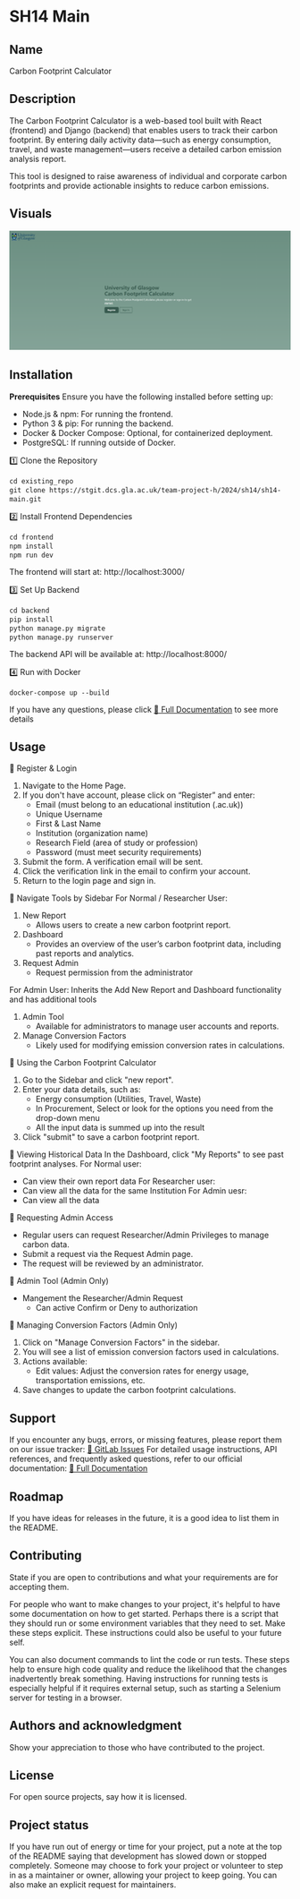 # SH14 Main

## Name

Carbon Footprint Calculator

## Description

The Carbon Footprint Calculator is a web-based tool built with React (frontend) and Django (backend) that enables users to track their carbon footprint. By entering daily activity data—such as energy consumption, travel, and waste management—users receive a detailed carbon emission analysis report.

This tool is designed to raise awareness of individual and corporate carbon footprints and provide actionable insights to reduce carbon emissions.

## Visuals

![README](frontend\public\images\Readme.png)

## Installation

**Prerequisites**
Ensure you have the following installed before setting up:
- Node.js & npm: For running the frontend.
- Python 3 & pip: For running the backend.
- Docker & Docker Compose: Optional, for containerized deployment.
- PostgreSQL: If running outside of Docker.

1️⃣ Clone the Repository
```
cd existing_repo
git clone https://stgit.dcs.gla.ac.uk/team-project-h/2024/sh14/sh14-main.git
```

2️⃣ Install Frontend Dependencies
```
cd frontend
npm install
npm run dev
```
The frontend will start at: http://localhost:3000/

3️⃣ Set Up Backend
```
cd backend
pip install
python manage.py migrate
python manage.py runserver
```
The backend API will be available at: http://localhost:8000/

4️⃣ Run with Docker
```
docker-compose up --build
```

If you have any questions, please click [📄 Full Documentation](https://stgit.dcs.gla.ac.uk/team-project-h/2024/sh14/sh14-main/-/wikis/home/Documentation?redirected_from=Documentation)
 to see more details


## Usage

🔹 Register & Login
1. Navigate to the Home Page.
2. If you don't have account, please click on “Register” and enter:
    - Email (must belong to an educational institution (.ac.uk))
    - Unique Username
    - First & Last Name
    - Institution (organization name)
    - Research Field (area of study or profession)
    - Password (must meet security requirements)
3. Submit the form. A verification email will be sent.
4. Click the verification link in the email to confirm your account.
5. Return to the login page and sign in.

🔹 Navigate Tools by Sidebar
For Normal / Researcher User:
1. New Report
    - Allows users to create a new carbon footprint report.
2. Dashboard
    - Provides an overview of the user’s carbon footprint data, including past reports and analytics.
3. Request Admin
    - Request permission from the administrator

For Admin User:
Inherits the Add New Report and Dashboard functionality and has additional tools
1. Admin Tool
    - Available for administrators to manage user accounts and reports.
2. Manage Conversion Factors
    - Likely used for modifying emission conversion rates in calculations.

🔹 Using the Carbon Footprint Calculator
1. Go to the Sidebar and click "new report".
2. Enter your data details, such as:
    - Energy consumption (Utilities, Travel, Waste)
    - In Procurement, Select or look for the options you need from the drop-down menu
    - All the input data is summed up into the result
4. Click "submit" to save a carbon footprint report.

🔹 Viewing Historical Data
In the Dashboard, click "My Reports" to see past footprint analyses.
For Normal user:
- Can view their own report data
For Researcher user:
- Can view all the data for the same Institution
For Admin uesr:
- Can view all the data

🔹 Requesting Admin Access
- Regular users can request Researcher/Admin Privileges to manage carbon data.
- Submit a request via the Request Admin page.
- The request will be reviewed by an administrator.

🔹 Admin Tool (Admin Only)
- Mangement the Researcher/Admin Request
    - Can active Confirm or Deny to authorization

🔹 Managing Conversion Factors (Admin Only)
1. Click on "Manage Conversion Factors" in the sidebar.
2. You will see a list of emission conversion factors used in calculations.
3. Actions available:
    - Edit values: Adjust the conversion rates for energy usage, transportation emissions, etc.
4. Save changes to update the carbon footprint calculations.



## Support

If you encounter any bugs, errors, or missing features, please report them on our issue tracker:
[🔗 GitLab Issues](https://stgit.dcs.gla.ac.uk/team-project-h/2024/sh14/sh14-main/-/issues)
For detailed usage instructions, API references, and frequently asked questions, refer to our official documentation:
[📄 Full Documentation](https://stgit.dcs.gla.ac.uk/team-project-h/2024/sh14/sh14-main/-/wikis/home/Documentation?redirected_from=Documentation)

## Roadmap

If you have ideas for releases in the future, it is a good idea to list them in the README.

## Contributing

State if you are open to contributions and what your requirements are for accepting them.

For people who want to make changes to your project, it's helpful to have some documentation on how to get started. Perhaps there is a script that they should run or some environment variables that they need to set. Make these steps explicit. These instructions could also be useful to your future self.

You can also document commands to lint the code or run tests. These steps help to ensure high code quality and reduce the likelihood that the changes inadvertently break something. Having instructions for running tests is especially helpful if it requires external setup, such as starting a Selenium server for testing in a browser.

## Authors and acknowledgment

Show your appreciation to those who have contributed to the project.

## License

For open source projects, say how it is licensed.

## Project status

If you have run out of energy or time for your project, put a note at the top of the README saying that development has slowed down or stopped completely. Someone may choose to fork your project or volunteer to step in as a maintainer or owner, allowing your project to keep going. You can also make an explicit request for maintainers.
